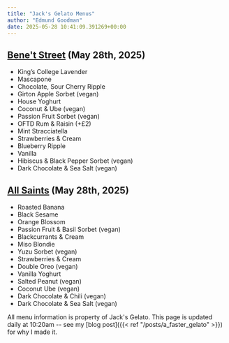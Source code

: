 ```yaml
---
title: "Jack's Gelato Menus"
author: "Edmund Goodman"
date: 2025-05-28 10:41:09.391269+00:00
---
```


## [Bene't Street](https://www.jacksgelato.com/bene-t-street-menu) (May 28th, 2025)

- King’s College Lavender
- Mascapone
- Chocolate, Sour Cherry Ripple
- Girton Apple Sorbet (vegan)
- House Yoghurt
- Coconut & Ube (vegan)
- Passion Fruit Sorbet (vegan)
- OFTD Rum & Raisin (+£2)
- Mint Stracciatella
- Strawberries & Cream
- Blueberry Ripple
- Vanilla
- Hibiscus & Black Pepper Sorbet (vegan)
- Dark Chocolate & Sea Salt (vegan)


## [All Saints](https://www.jacksgelato.com/all-saints-menu) (May 28th, 2025)

- Roasted Banana
- Black Sesame
- Orange Blossom
- Passion Fruit & Basil Sorbet (vegan)
- Blackcurrants & Cream
- Miso Blondie
- Yuzu Sorbet (vegan)
- Strawberries & Cream
- Double Oreo (vegan)
- Vanilla Yoghurt
- Salted Peanut (vegan)
- Coconut Ube (vegan)
- Dark Chocolate & Chili (vegan)
- Dark Chocolate & Sea Salt (vegan)

All menu information is property of Jack's Gelato. This page is
updated daily at 10:20am -- see my
[blog post]({{< ref "/posts/a_faster_gelato" >}}) for why I made it.
